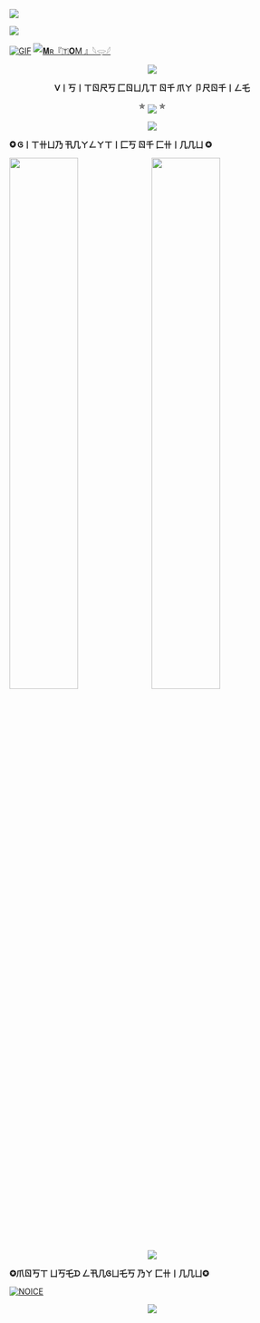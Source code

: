 <p align="left"><img src="https://i0.wp.com/images.hive.blog/DQmZgGvu6YXrMNyDb4wVURLV14WNNSYs58R1kY64HNMSmCL/hive-didver1.gif"></p>


<p align="left">
<img src="https://readme-typing-svg.herokuapp.com?color=F77829&width=550&lines=𝗛𝗲𝗹𝗹𝗼+welcome+to+my+profile+My+Name+Is+Chinnu+💖">
</p> 


[![GIF](https://github.com/MrTomXd/MrTomXd/blob/main/MrTomXd.gif)](https://github.com/MrTomXd)
   [![𝐌ʀ『🇹𝐎M 』𓆩𓂍𓆪](https://github-stats-alpha.vercel.app/api?username=MrTomXd "MrTomXd")](https://github-stats-alpha.vercel.app/api?username=MrTomXd "MrTomXd")
  </p>                                                         
  
<p align="center"><img src="https://i0.wp.com/images.hive.blog/DQmZgGvu6YXrMNyDb4wVURLV14WNNSYs58R1kY64HNMSmCL/hive-didver1.gif"></p>
<p align="center">
    <b>ᐯ丨丂丨ㄒㄖ尺丂 匚ㄖㄩ几ㄒ ㄖ千 爪ㄚ 卩尺ㄖ千丨ㄥ乇</b><br>
  <p align="center">  
 ✯ <img align="middle" src="https://profile-counter.glitch.me/MrTomXd/count.svg" /> ✯
</p>

<p align="center"><img src="https://i0.wp.com/images.hive.blog/DQmZgGvu6YXrMNyDb4wVURLV14WNNSYs58R1kY64HNMSmCL/hive-didver1.gif"></p>

<p align="Left">
     <b>✪ Ꮆ丨ㄒ卄ㄩ乃 卂几ㄚㄥㄚㄒ丨匚丂 ㄖ千 匚卄丨几几ㄩ ✪</b><br>

[<img src="https://github-readme-stats.vercel.app/api?username=MrTomXd&count_private=true&show_icons=true&theme=chartreuse-dark&custom_title=What%27s+the+craic?&include_all_commits=true&hide_border=true&bg_color=000000" width="49%">](https://github.com/MrTomXd)  [<img src="https://github-readme-streak-stats.herokuapp.com/?user=MrTomXd&theme=chartreuse-dark&hide_border=True&bg_color=000000" width="49%">](https://github.com/MrTomXd)
    
 <p align="center"><img src="https://i0.wp.com/images.hive.blog/DQmZgGvu6YXrMNyDb4wVURLV14WNNSYs58R1kY64HNMSmCL/hive-didver1.gif"></p>
 <p align="Left">
     <b>✪爪ㄖ丂ㄒ ㄩ丂乇ᗪ ㄥ卂几Ꮆㄩ乇丂 乃ㄚ 匚卄丨几几ㄩ✪</b><br>
    
[![NOICE](https://github-readme-stats.vercel.app/api/top-langs/?username=MrTomXd&layout=compact&theme=midnight-purple&hide=Css)](https://github.com/MrTomXd)
 
 <p align="center"><img src="https://i0.wp.com/images.hive.blog/DQmZgGvu6YXrMNyDb4wVURLV14WNNSYs58R1kY64HNMSmCL/hive-didver1.gif"></p>
